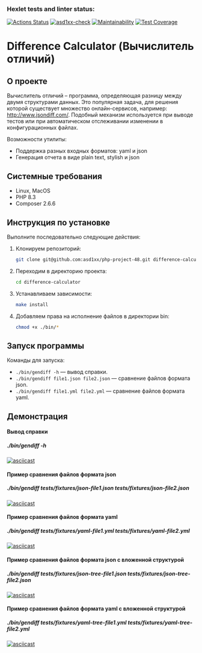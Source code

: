 ### Hexlet tests and linter status:
[![Actions Status](https://github.com/asd1xx/php-project-48/actions/workflows/hexlet-check.yml/badge.svg)](https://github.com/asd1xx/php-project-48/actions)
[![asd1xx-check](https://github.com/asd1xx/php-project-48/actions/workflows/asd1xx-check.yml/badge.svg)](https://github.com/asd1xx/php-project-48/actions/workflows/asd1xx-check.yml)
[![Maintainability](https://api.codeclimate.com/v1/badges/ea31183dd3cfc6fd30b4/maintainability)](https://codeclimate.com/github/asd1xx/php-project-48/maintainability)
[![Test Coverage](https://api.codeclimate.com/v1/badges/ea31183dd3cfc6fd30b4/test_coverage)](https://codeclimate.com/github/asd1xx/php-project-48/test_coverage)

# Difference Calculator (Вычислитель отличий)

## О проекте

Вычислитель отличий – программа, определяющая разницу между двумя структурами данных. Это популярная задача, для решения которой существует множество онлайн-сервисов, например: http://www.jsondiff.com/. Подобный механизм используется при выводе тестов или при автоматическом отслеживании изменении в конфигурационных файлах.  
  
Возможности утилиты:
- Поддержка разных входных форматов: yaml и json
- Генерация отчета в виде plain text, stylish и json

## Системные требования

- Linux, MacOS
- PHP 8.3
- Composer 2.6.6

## Инструкция по установке

Выполните последовательно следующие действия:

1. Клонируем репозиторий:
    
    ```bash
    git clone git@github.com:asd1xx/php-project-48.git difference-calculator
    ```
    
2. Переходим в директорию проекта:
    
    ```bash
    cd difference-calculator
    ```
    
3. Устанавливаем зависимости:
    
    ```bash
    make install
    ```
    
4. Добавляем права на исполнение файлов в директории bin:
    
    ```bash
    chmod +x ./bin/*
    ```

## Запуск программы

Команды для запуска:

- `./bin/gendiff -h` — вывод справки.
- `./bin/gendiff file1.json file2.json` — сравнение файлов формата json.
- `./bin/gendiff file1.yml file2.yml` — сравнение файлов формата yaml.

## Демонстрация

#### Вывод справки
##### ./bin/gendiff -h
[![asciicast](https://asciinema.org/a/W5xFnM1k43orI0VKgK5OpX9AJ.svg)](https://asciinema.org/a/W5xFnM1k43orI0VKgK5OpX9AJ)
  
#### Пример сравнения файлов формата json
##### ./bin/gendiff tests/fixtures/json-file1.json tests/fixtures/json-file2.json
[![asciicast](https://asciinema.org/a/GfF6983UgE6V9Bw92qNnD9KiY.svg)](https://asciinema.org/a/GfF6983UgE6V9Bw92qNnD9KiY)
  
#### Пример сравнения файлов формата yaml
##### ./bin/gendiff tests/fixtures/yaml-file1.yml tests/fixtures/yaml-file2.yml
[![asciicast](https://asciinema.org/a/oJTvWcADNMcJC8E9VMAr2gi73.svg)](https://asciinema.org/a/oJTvWcADNMcJC8E9VMAr2gi73)

#### Пример сравнения файлов формата json с вложенной структурой
##### ./bin/gendiff tests/fixtures/json-tree-file1.json tests/fixtures/json-tree-file2.json
[![asciicast](https://asciinema.org/a/arnWjBX7yeQWK4Il5KgyH1bOm.svg)](https://asciinema.org/a/arnWjBX7yeQWK4Il5KgyH1bOm)

#### Пример сравнения файлов формата yaml с вложенной структурой
##### ./bin/gendiff tests/fixtures/yaml-tree-file1.yml tests/fixtures/yaml-tree-file2.yml
[![asciicast](https://asciinema.org/a/tnzft2QfYi8ZcTNUXFrMdnFC6.svg)](https://asciinema.org/a/tnzft2QfYi8ZcTNUXFrMdnFC6)
